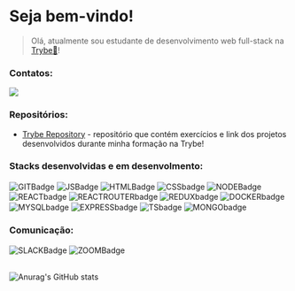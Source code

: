 # Seja bem-vindo!

> Olá, atualmente sou estudante de desenvolvimento web full-stack na [Trybe:rocket:](https://www.betrybe.com/)!

<div>
	<h3>Contatos:</h3>
<a href="https://www.linkedin.com/in/antoniosgn/" target="_blank"><img src= "https://img.shields.io/badge/LinkedIn-0077B5?style=for-the-badge&logo=linkedin&logoColor=white" target="_blank"></a>
</div>

<div>
<h3>Repositórios:</h3>
</div>

- [Trybe Repository](https://github.com/AntonioSsantana/first) - repositório que contém exercícios e link dos projetos desenvolvidos durante minha formação na Trybe!

<div style="display: inline_block">
	<h3>Stacks desenvolvidas e em desenvolmento:</h3>
<img align="center" alt="GITBadge"  src="https://img.shields.io/badge/Git-E34F26?style=for-the-badge&logo=git&logoColor=white" />
<img align="center" alt="JSBadge" src="https://img.shields.io/badge/JavaScript-F7DF1E?style=for-the-badge&logo=javascript&logoColor=black">
<img align="center" alt="HTMLBadge" src="https://img.shields.io/badge/HTML-239120?style=for-the-badge&logo=html5&logoColor=white">
<img align="center" alt="CSSbadge" src="https://img.shields.io/badge/CSS-239120?&style=for-the-badge&logo=css3&logoColor=white">
<img align="center" alt="NODEBadge"  src="https://img.shields.io/badge/Node.js-43853D?style=for-the-badge&logo=node.js&logoColor=white" />
<img align="center" alt="REACTbadge"  src="https://img.shields.io/badge/React-20232A?style=for-the-badge&logo=react&logoColor=61DAFB">
<img align="center" alt="REACTROUTERbadge" src="https://img.shields.io/badge/React_Router-CA4245?style=for-the-badge&logo=react-router&logoColor=white">
<img align="center" alt="REDUXbadge"  src="https://img.shields.io/badge/Redux-593D88?style=for-the-badge&logo=redux&logoColor=white" />
<img align="center" alt="DOCKERbadge"  src="https://img.shields.io/badge/Docker-2496ED?style=for-the-badge&logo=docker&logoColor=white" />  
<img align="center" alt="MYSQLbadge"  src="https://img.shields.io/badge/MySQL-00000F?style=for-the-badge&logo=mysql&logoColor=white" />
<img align="center" alt="EXPRESSbadge"  src="https://img.shields.io/badge/Express.js-404D59?style=for-the-badge" />
<img align="center" alt="TSbadge"  src="https://img.shields.io/badge/TypeScript-007ACC?style=for-the-badge&logo=typescript&logoColor=white" />
<img align="center" alt="MONGObadge"  src="https://img.shields.io/badge/MongoDB-4EA94B?style=for-the-badge&logo=mongodb&logoColor=white" />    
</div>
<div style="display: inline_block">
	<h3>Comunicação:</h3>
<img align="center" alt="SLACKBadge"  src="https://img.shields.io/badge/Slack-4A154B?style=for-the-badge&logo=slack&logoColor=white" />
<img align="center" alt="ZOOMBadge"  src="https://img.shields.io/badge/Zoom-2D8CFF?style=for-the-badge&logo=zoom&logoColor=white" />
</div>
<br />

![Anurag's GitHub stats](https://github-readme-stats.vercel.app/api?username=AntonioSsantana&show_icons=true&theme=tokyonight)
